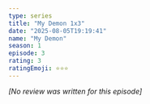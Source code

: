 ```yaml
---
type: series
title: "My Demon 1x3"
date: "2025-08-05T19:19:41"
name: "My Demon"
season: 1
episode: 3
rating: 3
ratingEmoji: ⭐️⭐️⭐️
---
```


*[No review was written for this episode]*
